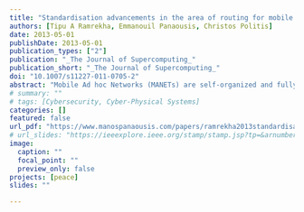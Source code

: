 ```yaml
---
title: "Standardisation advancements in the area of routing for mobile ad-hoc networks"
authors: [Tipu A Ramrekha, Emmanouil Panaousis, Christos Politis]
date: 2013-05-01
publishDate: 2013-05-01
publication_types: ["2"]
publication: "_The Journal of Supercomputing_"
publication_short: "_The Journal of Supercomputing_"
doi: "10.1007/s11227-011-0705-2"
abstract: "Mobile Ad hoc Networks (MANETs) are self-organized and fully distributed networks that rely on the collaboration of participating devices to route data from source to destination. The MANET paradigm is expected to enable ubiquitous mobile communication and thus the proliferation of pervasive applications. The MANET Working Group (WG) of the Internet Engineering Task Force (IETF) is responsible for standardizing an appropriate Internet Protocol (IP) based routing protocol functionality for both static (mesh) and dynamic (mobile) wireless ad hoc network topologies. In this paper, we provide a background on the possibility to use MANETs for enabling future pervasive internet and innovative ubiquitous services. We also describe the work achieved by the MANET WG thus far on the area of secure unicast and multicast routing for MANETs. We also examine non-IETF work on this area, chiefly based on adaptive and hybrid routing. The paper then presents comparative performance evaluations of discussed routing protocols. It is mainly observed that there is a need for adaptive hybrid routing approaches in order to support future innovative and pervasive applications. Consequently, we present our conclusions."
# summary: ""
# tags: [Cybersecurity, Cyber-Physical Systems]
categories: []
featured: false
url_pdf: "https://www.manospanaousis.com/papers/ramrekha2013standardisation.pdf"
# url_slides: "https://ieeexplore.ieee.org/stamp/stamp.jsp?tp=&arnumber=8894107"
image:
  caption: ""
  focal_point: ""
  preview_only: false
projects: [peace]
slides: ""

---
```

